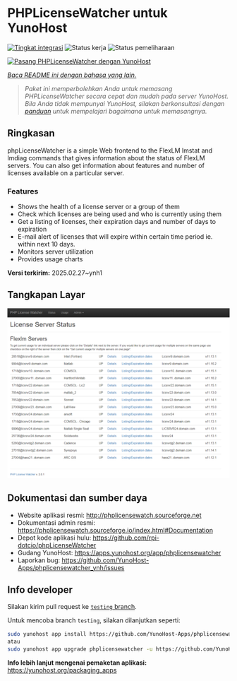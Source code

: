 <!--
N.B.: README ini dibuat secara otomatis oleh <https://github.com/YunoHost/apps/tree/master/tools/readme_generator>
Ini TIDAK boleh diedit dengan tangan.
-->

# PHPLicenseWatcher untuk YunoHost

[![Tingkat integrasi](https://apps.yunohost.org/badge/integration/phplicensewatcher)](https://ci-apps.yunohost.org/ci/apps/phplicensewatcher/)
![Status kerja](https://apps.yunohost.org/badge/state/phplicensewatcher)
![Status pemeliharaan](https://apps.yunohost.org/badge/maintained/phplicensewatcher)

[![Pasang PHPLicenseWatcher dengan YunoHost](https://install-app.yunohost.org/install-with-yunohost.svg)](https://install-app.yunohost.org/?app=phplicensewatcher)

*[Baca README ini dengan bahasa yang lain.](./ALL_README.md)*

> *Paket ini memperbolehkan Anda untuk memasang PHPLicenseWatcher secara cepat dan mudah pada server YunoHost.*  
> *Bila Anda tidak mempunyai YunoHost, silakan berkonsultasi dengan [panduan](https://yunohost.org/install) untuk mempelajari bagaimana untuk memasangnya.*

## Ringkasan

phpLicenseWatcher is a simple Web frontend to the FlexLM lmstat and lmdiag commands that gives information about the status of FlexLM servers. You can also get information about features and number of licenses available on a particular server.

### Features

- Shows the health of a license server or a group of them
- Check which licenses are being used and who is currently using them
- Get a listing of licenses, their expiration days and number of days to expiration
- E-mail alert of licenses that will expire within certain time period ie. within next 10 days.
- Monitors server utilization
- Provides usage charts


**Versi terkirim:** 2025.02.27~ynh1

## Tangkapan Layar

![Tangkapan Layar pada PHPLicenseWatcher](./doc/screenshots/screenshot1.png)

## Dokumentasi dan sumber daya

- Website aplikasi resmi: <http://phplicensewatch.sourceforge.net>
- Dokumentasi admin resmi: <https://phplicensewatch.sourceforge.io/index.html#Documentation>
- Depot kode aplikasi hulu: <https://github.com/rpi-dotcio/phpLicenseWatcher>
- Gudang YunoHost: <https://apps.yunohost.org/app/phplicensewatcher>
- Laporkan bug: <https://github.com/YunoHost-Apps/phplicensewatcher_ynh/issues>

## Info developer

Silakan kirim pull request ke [`testing` branch](https://github.com/YunoHost-Apps/phplicensewatcher_ynh/tree/testing).

Untuk mencoba branch `testing`, silakan dilanjutkan seperti:

```bash
sudo yunohost app install https://github.com/YunoHost-Apps/phplicensewatcher_ynh/tree/testing --debug
atau
sudo yunohost app upgrade phplicensewatcher -u https://github.com/YunoHost-Apps/phplicensewatcher_ynh/tree/testing --debug
```

**Info lebih lanjut mengenai pemaketan aplikasi:** <https://yunohost.org/packaging_apps>
